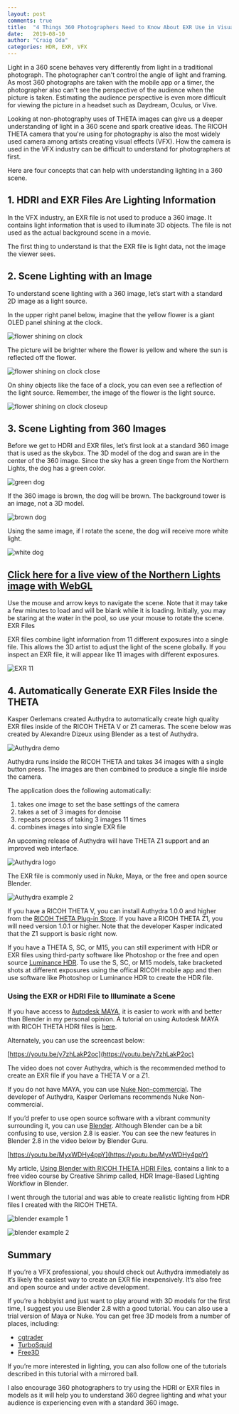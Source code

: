 ```yaml
---
layout: post
comments: true
title:  "4 Things 360 Photographers Need to Know About EXR Use in Visual Effects"
date:   2019-08-10
author: "Craig Oda"
categories: HDR, EXR, VFX
---
```

Light in a 360 scene behaves very differently from light in a traditional photograph.
The photographer can't control the angle of light and framing. As most 360 
photographs
are taken with the mobile app or a timer, the photographer also can't see
the perspective of the audience when the picture is taken. Estimating 
the audience perspective is
even more difficult for viewing the picture in a headset
such as Daydream, Oculus, or Vive.

Looking at non-photography uses of THETA images can give us a deeper 
understanding of light in a 360 scene and spark creative ideas.
The RICOH THETA camera that you're using for photography is also 
the most widely used camera among artists creating visual effects (VFX). How the camera is used in the VFX industry can be difficult to understand for photographers at first.

Here are four concepts that can help with understanding lighting in a 360 scene.

## 1. HDRI and EXR Files Are Lighting Information

In the VFX industry, an EXR file is not used to produce a 360 image.  It contains light information that is used to illuminate 3D objects. The file is not used as the actual background scene in a movie.  

The first thing to understand is that the EXR file is light data, not the image 
the viewer sees.

## 2. Scene Lighting with an Image
To understand scene lighting with a 360 image, let’s start with a standard 2D image as a light source.

In the upper right panel below, imagine that the yellow flower is a giant OLED panel shining at the clock.

![flower shining on clock](/blog/img/2019-08/flower.jpg)

The picture will be brighter where the flower is yellow and where the sun is reflected off the flower.

![flower shining on clock close](/blog/img/2019-08/flower2.jpg)


On shiny objects like the face of a clock, you can even see a reflection of the light source. Remember, the image of the flower is the light source.

![flower shining on clock closeup](/blog/img/2019-08/flower3.jpg)


## 3. Scene Lighting from 360 Images

Before we get to HDRI and EXR files, let’s first look at a standard 360 image that is used as the skybox. The 3D model of the dog and swan are in the center of the 360 image. Since the sky has a green tinge from the Northern Lights, the dog has a green color.

![green dog](/blog/img/2019-08/dog-green.png)

If the 360 image is brown, the dog will be brown. The background tower is an image, not a 3D model.

![brown dog](/blog/img/2019-08/dog-brown.png)

Using the same image, if I rotate the scene, the dog will receive more white light.

![white dog](/blog/img/2019-08/dog-white.png)

## [Click here for a live view of the Northern Lights image with WebGL](https://codetricity.github.io/theta360aurora/) 

Use the mouse and arrow keys to navigate the scene. Note that it may take a few minutes to load and will be blank while it is loading. Initially, you may be staring at the water in the pool, so use your mouse to rotate the scene.
EXR Files

EXR files combine light information from 11 different exposures into a single file. This allows the 3D artist to adjust the light of the scene globally. If you inspect an EXR file, it will appear like 11 images with different exposures.

![EXR 11](/blog/img/2019-08/exr-11.jpg)


## 4. Automatically Generate EXR Files Inside the THETA

Kasper Oerlemans created Authydra to automatically create high quality EXR files inside of the RICOH THETA V or Z1 cameras. The scene below was created by Alexandre Dizeux using Blender as a test of Authydra.

![Authydra demo](/blog/img/2019-08/authydra-demo.jpg)

Authydra runs inside the RICOH THETA and takes 34 images with a single button press. The images are then combined to produce a single file inside the camera.

The application does the following automatically:

1. takes one image to set the base settings of the camera
2. takes a set of 3 images for denoise
3. repeats process of taking 3 images 11 times
4. combines images into single EXR file

An upcoming release of Authydra will have THETA Z1 support and an improved web interface.

![Authydra logo](/blog/img/2019-08/authydra-logo.png)

The EXR file is commonly used in Nuke, Maya, or the free and open source Blender.

![Authydra example 2](/blog/img/2019-08/authydra-2.png)


If you have a RICOH THETA V, you can install Authydra 1.0.0 and higher from the 
[RICOH THETA Plug-in Store](https://pluginstore.theta360.com/plugins/com.kasper.authydra/). If you have a RICOH THETA Z1, you will need version 1.0.1 or higher. Note that the developer Kasper indicated that the Z1 support is basic right now.

If you have a THETA S, SC, or M15, you can still experiment with HDR or EXR files using third-party software like Photoshop or the free and open source 
[Luminance HDR](http://qtpfsgui.sourceforge.net/). To use the S, SC, or M15 models, take bracketed shots at different exposures using the offical RICOH mobile app and then use software like Photoshop or Luminance HDR to create the HDR file.

### Using the EXR or HDRI File to Illuminate a Scene
If you have access to 
[Autodesk MAYA](https://www.autodesk.com/products/maya/overview), it is easier to work with and better than Blender in my personal opinion. A tutorial on using Autodesk MAYA with RICOH THETA HDRI files is 
[here](https://community.theta360.guide/t/howto-use-autodesk-maya-and-ricoh-theta-hdri-files-for-accurate-light-and-reflection/3767).

Alternately, you can use the screencast below:

[https://youtu.be/y7zhLakP2oc](https://youtu.be/y7zhLakP2oc)


The video does not cover Authydra, which is the recommended method to create an EXR file if you have a THETA V or a Z1.

If you do not have MAYA, you can use 
[Nuke Non-commercial](https://www.foundry.com/products/nuke/non-commercial). The developer of Authydra, Kasper Oerlemans recommends Nuke Non-commercial.

If you’d prefer to use open source software with a vibrant community surrounding it, you can use 
[Blender](https://www.blender.org/). Although Blender can be a bit confusing to use, version 2.8 is easier.
You can see the new features in Blender 2.8 in the video below by Blender Guru.

[https://youtu.be/MyxWDHy4ppY](https://youtu.be/MyxWDHy4ppY)

My article, [Using Blender with RICOH THETA HDRI Files](https://community.theta360.guide/t/using-blender-with-ricoh-theta-hdri-files/3786), contains a link to a free video course by Creative Shrimp called, HDR Image-Based Lighting Workflow in Blender.

I went through the tutorial and was able to create realistic lighting from HDR files I created with the RICOH THETA.

![blender example 1](/blog/img/2019-08/blender-1.jpg)

![blender example 2](/blog/img/2019-08/blender-2.png)


## Summary

If you’re a VFX professional, you should check out Authydra immediately as it’s likely the easiest way to create an EXR file inexpensively. It’s also free and open source and under active development.

If you’re a hobbyist and just want to play around with 3D models for the first time, I suggest you use Blender 2.8 with a good tutorial. You can also use a trial version of Maya or Nuke. You can get free 3D models from a number of places, including:

* [cgtrader](https://www.cgtrader.com/free-3d-models)
* [TurboSquid](https://www.turbosquid.com/Search/3D-Models/free)
* [Free3D](https://free3d.com/)

If you’re more interested in lighting, you can also follow one of the tutorials described in this tutorial with a mirrored ball.

I also encourage 360 photographers to try using the HDRI or EXR files in models as it will help you to understand 360 degree lighting and what your audience is experiencing even with a standard 360 image.